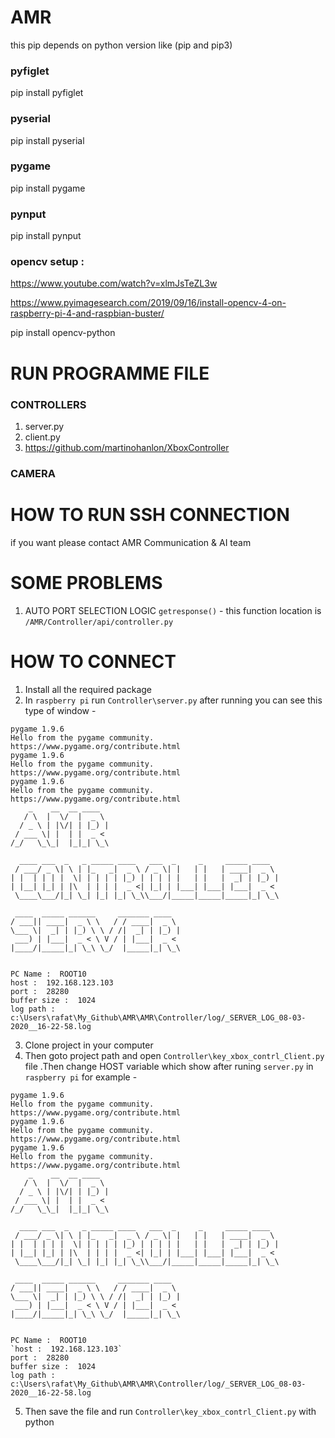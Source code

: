 # AMR

this pip depends on python version like (pip and pip3)

### pyfiglet
pip install pyfiglet
### pyserial 
pip install pyserial
### pygame 
pip install pygame
### pynput 
pip install pynput

### opencv setup :
https://www.youtube.com/watch?v=xlmJsTeZL3w

https://www.pyimagesearch.com/2019/09/16/install-opencv-4-on-raspberry-pi-4-and-raspbian-buster/

pip install opencv-python


# RUN PROGRAMME FILE
 
### CONTROLLERS
1. server.py 
2. client.py
3. https://github.com/martinohanlon/XboxController

### CAMERA
 
 
# HOW TO RUN SSH CONNECTION 
if you want please contact AMR Communication & AI team

# SOME PROBLEMS

1. AUTO PORT SELECTION LOGIC `getresponse()` - this function location is `/AMR/Controller/api/controller.py` 


# HOW TO CONNECT
1. Install all the required package
2. In `raspberry pi` run `Controller\server.py` after running you can see this type of window -

```
pygame 1.9.6
Hello from the pygame community. https://www.pygame.org/contribute.html
pygame 1.9.6
Hello from the pygame community. https://www.pygame.org/contribute.html
pygame 1.9.6
Hello from the pygame community. https://www.pygame.org/contribute.html
    _    __  __ ____
   / \  |  \/  |  _ \
  / _ \ | |\/| | |_) |
 / ___ \| |  | |  _ <
/_/   \_\_|  |_|_| \_\

  ____ ___  _   _ _____ ____   ___  _     _     _____ ____
 / ___/ _ \| \ | |_   _|  _ \ / _ \| |   | |   | ____|  _ \
| |  | | | |  \| | | | | |_) | | | | |   | |   |  _| | |_) |
| |__| |_| | |\  | | | |  _ <| |_| | |___| |___| |___|  _ <
 \____\___/|_| \_| |_| |_| \_\\___/|_____|_____|_____|_| \_\

 ____  _____ ______     _______ ____
/ ___|| ____|  _ \ \   / / ____|  _ \
\___ \|  _| | |_) \ \ / /|  _| | |_) |
 ___) | |___|  _ < \ V / | |___|  _ <
|____/|_____|_| \_\ \_/  |_____|_| \_\


PC Name :  ROOT10
host :  192.168.123.103
port :  28280
buffer size :  1024
log path :  c:\Users\rafat\My_Github\AMR\AMR\Controller/log/_SERVER_LOG_08-03-2020__16-22-58.log
```


3. Clone project in your computer
4. Then goto project path and open `Controller\key_xbox_contrl_Client.py` file .Then change HOST variable which show after runing `server.py` in `raspberry pi` for example -

```
pygame 1.9.6
Hello from the pygame community. https://www.pygame.org/contribute.html
pygame 1.9.6
Hello from the pygame community. https://www.pygame.org/contribute.html
pygame 1.9.6
Hello from the pygame community. https://www.pygame.org/contribute.html
    _    __  __ ____
   / \  |  \/  |  _ \
  / _ \ | |\/| | |_) |
 / ___ \| |  | |  _ <
/_/   \_\_|  |_|_| \_\

  ____ ___  _   _ _____ ____   ___  _     _     _____ ____
 / ___/ _ \| \ | |_   _|  _ \ / _ \| |   | |   | ____|  _ \
| |  | | | |  \| | | | | |_) | | | | |   | |   |  _| | |_) |
| |__| |_| | |\  | | | |  _ <| |_| | |___| |___| |___|  _ <
 \____\___/|_| \_| |_| |_| \_\\___/|_____|_____|_____|_| \_\

 ____  _____ ______     _______ ____
/ ___|| ____|  _ \ \   / / ____|  _ \
\___ \|  _| | |_) \ \ / /|  _| | |_) |
 ___) | |___|  _ < \ V / | |___|  _ <
|____/|_____|_| \_\ \_/  |_____|_| \_\


PC Name :  ROOT10
`host :  192.168.123.103`
port :  28280
buffer size :  1024
log path :  c:\Users\rafat\My_Github\AMR\AMR\Controller/log/_SERVER_LOG_08-03-2020__16-22-58.log
```

5. Then save the file and run `Controller\key_xbox_contrl_Client.py` with python 

